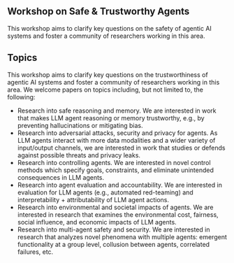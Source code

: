 ## Workshop on Safe & Trustworthy Agents

This workshop aims to clarify key questions on the safety of agentic AI systems and foster a community of researchers working in this area.


## Topics
‍This workshop aims to clarify key questions on the trustworthiness of agentic AI systems and foster a community of researchers working in this area. We welcome papers on topics including, but not limited to, the following:

- Research into safe reasoning and memory. We are interested in work that makes LLM agent
reasoning or memory trustworthy, e.g., by preventing hallucinations or mitigating bias.
- Research into adversarial attacks, security and privacy for agents. As LLM agents interact
with more data modalities and a wider variety of input/output channels, we are interested in work
that studies or defends against possible threats and privacy leaks.
- Research into controlling agents. We are interested in novel control methods which specify goals,
constraints, and eliminate unintended consequences in LLM agents.
- Research into agent evaluation and accountability. We are interested in evaluation for LLM
agents (e.g., automated red-teaming) and interpretability + attributability of LLM agent actions.
- Research into environmental and societal impacts of agents. We are interested in research that
examines the environmental cost, fairness, social influence, and economic impacts of LLM agents.
- Research into multi-agent safety and security. We are interested in research that analyzes novel
phenomena with multiple agents: emergent functionality at a group level, collusion between agents, correlated failures, etc.
